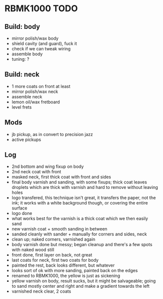 # RBMK1000 TODO

## Build: body
- mirror polish/wax body
- shield cavity (and guard), fuck it
- check if we can tweak wiring
- assemble body
- tuning: ?

## Build: neck
- 1 more coats on front at least
- mirror polish/wax neck
- assemble neck
- lemon oil/wax fretboard
- level frets

## Mods
- jb pickup, as in convert to precision jazz
- active pickups

## Log
- 2nd bottom and wing fixup on body
- 2nd neck coat with front
- masked neck, first thick coat with front and sides
- final body varnish and sanding, with some fixups; thick coat leaves droplets which are thick with varnish and hard to remove without leaving holes
- logo transfered, this technique isn't great, it transfers the paper, not the ink;
it works with a white background though, or covering the entire surface
- logo done
- what works best for the varnish is a thick coat which we then easily sand
- new varnish coat + smooth sanding in between
- sanded cleanly with sander + manually for corners and sides, neck
- clean up; naked corners, varnished again
- body varnish done but messy; began cleanup and there's a few spots with naked wood still
- front done, first layer on back, not great
- last coats for neck, first two coats for body
- painted the rest, back looks different, but whatever
- looks sort of ok with more sanding, painted back on the edges
- renamed to RBMK1000, the yellow is just as sickening
- yellow varnish on body, result sucks,
but it might be salvageable;
going to sand mostly center and right and make a gradient towards the left
- varnished neck clear, 2 coats
